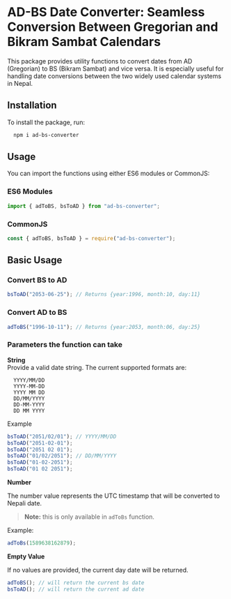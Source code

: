 # AD-BS Date Converter: Seamless Conversion Between Gregorian and Bikram Sambat Calendars

This package provides utility functions to convert dates from AD (Gregorian) to BS (Bikram Sambat) and vice versa. It is especially useful for handling date conversions between the two widely used calendar systems in Nepal.

## Installation

To install the package, run:

```sh
  npm i ad-bs-converter
```

## Usage

You can import the functions using either ES6 modules or CommonJS:

### ES6 Modules

```js
import { adToBS, bsToAD } from "ad-bs-converter";
```

### CommonJS

```js
const { adToBS, bsToAD } = require("ad-bs-converter");
```

## Basic Usage

### Convert BS to AD

```js
bsToAD("2053-06-25"); // Returns {year:1996, month:10, day:11}
```

### Convert AD to BS

```js
adToBS("1996-10-11"); // Returns {year:2053, month:06, day:25}
```

### Parameters the function can take

**String**  
Provide a valid date string. The current supported formats are:

```
  YYYY/MM/DD
  YYYY-MM-DD
  YYYY MM DD
  DD/MM/YYYY
  DD-MM-YYYY
  DD MM YYYY
```

Example

```js
bsToAD("2051/02/01"); // YYYY/MM/DD
bsToAD("2051-02-01");
bsToAD("2051 02 01");
bsToAD("01/02/2051"); // DD/MM/YYYY
bsToAD("01-02-2051");
bsToAD("01 02 2051");
```

**Number**

The number value represents the UTC timestamp that will be converted to Nepali date.

> **Note:** this is only available in `adToBs` function.

Example:

```js
adToBs(1589638162879);
```

**Empty Value**

If no values are provided, the current day date will be returned.

```js
adToBS(); // will return the current bs date
bsToAD(); // will return the current ad date
```
